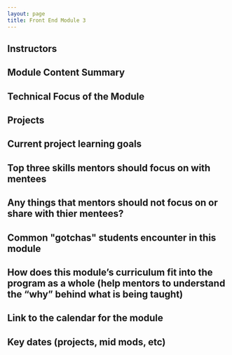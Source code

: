 ```yaml
---
layout: page
title: Front End Module 3
---
```


## Instructors

## Module Content Summary

## Technical Focus of the Module

## Projects

## Current project learning goals

## Top three skills mentors should focus on with mentees

## Any things that mentors should __not__ focus on or share with thier mentees?

## Common "gotchas" students encounter in this module

## How does this module’s curriculum fit into the program as a whole __(help mentors to understand the “why” behind what is being taught)__

## Link to the calendar for the module

## Key dates (projects, mid mods, etc)
